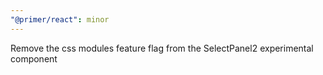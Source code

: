 ```yaml
---
"@primer/react": minor
---
```


Remove the css modules feature flag from the SelectPanel2 experimental component

